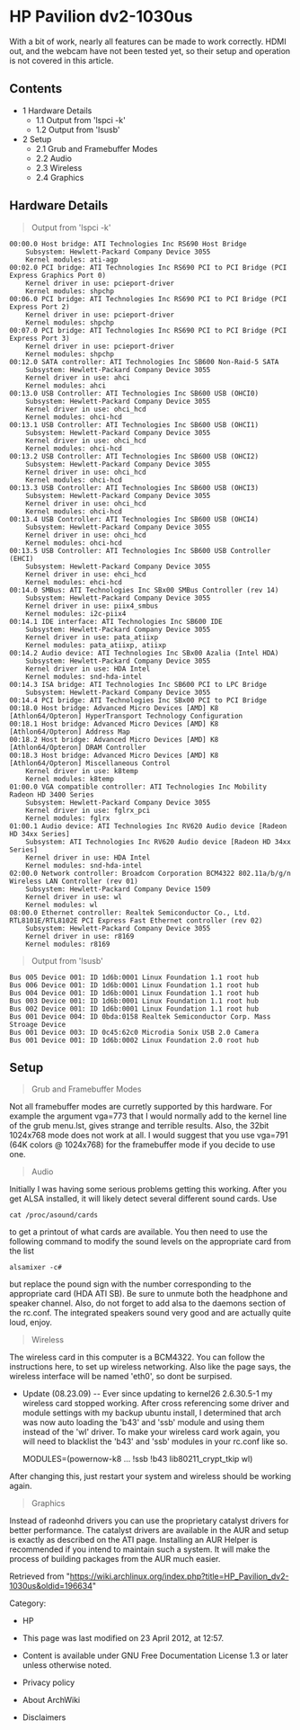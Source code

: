HP Pavilion dv2-1030us
======================

With a bit of work, nearly all features can be made to work correctly.
HDMI out, and the webcam have not been tested yet, so their setup and
operation is not covered in this article.

Contents
--------

-   1 Hardware Details
    -   1.1 Output from 'lspci -k'
    -   1.2 Output from 'lsusb'
-   2 Setup
    -   2.1 Grub and Framebuffer Modes
    -   2.2 Audio
    -   2.3 Wireless
    -   2.4 Graphics

Hardware Details
----------------

> Output from 'lspci -k'

    00:00.0 Host bridge: ATI Technologies Inc RS690 Host Bridge
    	Subsystem: Hewlett-Packard Company Device 3055
    	Kernel modules: ati-agp
    00:02.0 PCI bridge: ATI Technologies Inc RS690 PCI to PCI Bridge (PCI Express Graphics Port 0)
    	Kernel driver in use: pcieport-driver
    	Kernel modules: shpchp
    00:06.0 PCI bridge: ATI Technologies Inc RS690 PCI to PCI Bridge (PCI Express Port 2)
    	Kernel driver in use: pcieport-driver
    	Kernel modules: shpchp
    00:07.0 PCI bridge: ATI Technologies Inc RS690 PCI to PCI Bridge (PCI Express Port 3)
    	Kernel driver in use: pcieport-driver
    	Kernel modules: shpchp
    00:12.0 SATA controller: ATI Technologies Inc SB600 Non-Raid-5 SATA
    	Subsystem: Hewlett-Packard Company Device 3055
    	Kernel driver in use: ahci
    	Kernel modules: ahci
    00:13.0 USB Controller: ATI Technologies Inc SB600 USB (OHCI0)
    	Subsystem: Hewlett-Packard Company Device 3055
    	Kernel driver in use: ohci_hcd
    	Kernel modules: ohci-hcd
    00:13.1 USB Controller: ATI Technologies Inc SB600 USB (OHCI1)
    	Subsystem: Hewlett-Packard Company Device 3055
    	Kernel driver in use: ohci_hcd
    	Kernel modules: ohci-hcd
    00:13.2 USB Controller: ATI Technologies Inc SB600 USB (OHCI2)
    	Subsystem: Hewlett-Packard Company Device 3055
    	Kernel driver in use: ohci_hcd
    	Kernel modules: ohci-hcd
    00:13.3 USB Controller: ATI Technologies Inc SB600 USB (OHCI3)
    	Subsystem: Hewlett-Packard Company Device 3055
    	Kernel driver in use: ohci_hcd
    	Kernel modules: ohci-hcd
    00:13.4 USB Controller: ATI Technologies Inc SB600 USB (OHCI4)
    	Subsystem: Hewlett-Packard Company Device 3055
    	Kernel driver in use: ohci_hcd
    	Kernel modules: ohci-hcd
    00:13.5 USB Controller: ATI Technologies Inc SB600 USB Controller (EHCI)
    	Subsystem: Hewlett-Packard Company Device 3055
    	Kernel driver in use: ehci_hcd
    	Kernel modules: ehci-hcd
    00:14.0 SMBus: ATI Technologies Inc SBx00 SMBus Controller (rev 14)
    	Subsystem: Hewlett-Packard Company Device 3055
    	Kernel driver in use: piix4_smbus
    	Kernel modules: i2c-piix4
    00:14.1 IDE interface: ATI Technologies Inc SB600 IDE
    	Subsystem: Hewlett-Packard Company Device 3055
    	Kernel driver in use: pata_atiixp
    	Kernel modules: pata_atiixp, atiixp
    00:14.2 Audio device: ATI Technologies Inc SBx00 Azalia (Intel HDA)
    	Subsystem: Hewlett-Packard Company Device 3055
    	Kernel driver in use: HDA Intel
    	Kernel modules: snd-hda-intel
    00:14.3 ISA bridge: ATI Technologies Inc SB600 PCI to LPC Bridge
    	Subsystem: Hewlett-Packard Company Device 3055
    00:14.4 PCI bridge: ATI Technologies Inc SBx00 PCI to PCI Bridge
    00:18.0 Host bridge: Advanced Micro Devices [AMD] K8 [Athlon64/Opteron] HyperTransport Technology Configuration
    00:18.1 Host bridge: Advanced Micro Devices [AMD] K8 [Athlon64/Opteron] Address Map
    00:18.2 Host bridge: Advanced Micro Devices [AMD] K8 [Athlon64/Opteron] DRAM Controller
    00:18.3 Host bridge: Advanced Micro Devices [AMD] K8 [Athlon64/Opteron] Miscellaneous Control
    	Kernel driver in use: k8temp
    	Kernel modules: k8temp
    01:00.0 VGA compatible controller: ATI Technologies Inc Mobility Radeon HD 3400 Series
    	Subsystem: Hewlett-Packard Company Device 3055
    	Kernel driver in use: fglrx_pci
    	Kernel modules: fglrx
    01:00.1 Audio device: ATI Technologies Inc RV620 Audio device [Radeon HD 34xx Series]
    	Subsystem: ATI Technologies Inc RV620 Audio device [Radeon HD 34xx Series]
    	Kernel driver in use: HDA Intel
    	Kernel modules: snd-hda-intel
    02:00.0 Network controller: Broadcom Corporation BCM4322 802.11a/b/g/n Wireless LAN Controller (rev 01)
    	Subsystem: Hewlett-Packard Company Device 1509
    	Kernel driver in use: wl
    	Kernel modules: wl
    08:00.0 Ethernet controller: Realtek Semiconductor Co., Ltd. RTL8101E/RTL8102E PCI Express Fast Ethernet controller (rev 02)
    	Subsystem: Hewlett-Packard Company Device 3055
    	Kernel driver in use: r8169
    	Kernel modules: r8169

> Output from 'lsusb'

    Bus 005 Device 001: ID 1d6b:0001 Linux Foundation 1.1 root hub
    Bus 006 Device 001: ID 1d6b:0001 Linux Foundation 1.1 root hub
    Bus 004 Device 001: ID 1d6b:0001 Linux Foundation 1.1 root hub
    Bus 003 Device 001: ID 1d6b:0001 Linux Foundation 1.1 root hub
    Bus 002 Device 001: ID 1d6b:0001 Linux Foundation 1.1 root hub
    Bus 001 Device 004: ID 0bda:0158 Realtek Semiconductor Corp. Mass Stroage Device
    Bus 001 Device 003: ID 0c45:62c0 Microdia Sonix USB 2.0 Camera
    Bus 001 Device 001: ID 1d6b:0002 Linux Foundation 2.0 root hub

Setup
-----

> Grub and Framebuffer Modes

Not all framebuffer modes are curretly supported by this hardware. For
example the argument vga=773 that I would normally add to the kernel
line of the grub menu.lst, gives strange and terrible results. Also, the
32bit 1024x768 mode does not work at all. I would suggest that you use
vga=791 (64K colors @ 1024x768) for the framebuffer mode if you decide
to use one.

> Audio

Initially I was having some serious problems getting this working. After
you get ALSA installed, it will likely detect several different sound
cards. Use

    cat /proc/asound/cards 

to get a printout of what cards are available. You then need to use the
following command to modify the sound levels on the appropriate card
from the list

    alsamixer -c# 

but replace the pound sign with the number corresponding to the
appropriate card (HDA ATI SB). Be sure to unmute both the headphone and
speaker channel. Also, do not forget to add alsa to the daemons section
of the rc.conf. The integrated speakers sound very good and are actually
quite loud, enjoy.

> Wireless

The wireless card in this computer is a BCM4322. You can follow the
instructions here, to set up wireless networking. Also like the page
says, the wireless interface will be named 'eth0', so dont be surpised.

-   Update (08.23.09) -- Ever since updating to kernel26 2.6.30.5-1 my
    wireless card stopped working. After cross referencing some driver
    and module settings with my backup ubuntu install, I determined that
    arch was now auto loading the 'b43' and 'ssb' module and using them
    instead of the 'wl' driver. To make your wireless card work again,
    you will need to blacklist the 'b43' and 'ssb' modules in your
    rc.conf like so.

    MODULES=(powernow-k8 ... !ssb !b43 lib80211_crypt_tkip wl)

After changing this, just restart your system and wireless should be
working again.

> Graphics

Instead of radeonhd drivers you can use the proprietary catalyst drivers
for better performance. The catalyst drivers are available in the AUR
and setup is exactly as described on the ATI page. Installing an AUR
Helper is recommended if you intend to maintain such a system. It will
make the process of building packages from the AUR much easier.

Retrieved from
"https://wiki.archlinux.org/index.php?title=HP_Pavilion_dv2-1030us&oldid=196634"

Category:

-   HP

-   This page was last modified on 23 April 2012, at 12:57.
-   Content is available under GNU Free Documentation License 1.3 or
    later unless otherwise noted.
-   Privacy policy
-   About ArchWiki
-   Disclaimers
